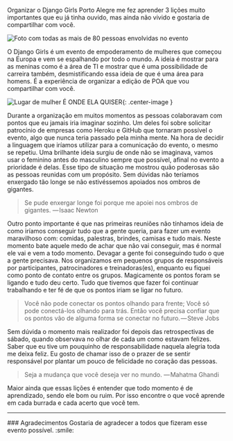 Organizar o Django Girls Porto Alegre me fez aprender 3 lições muito importantes que eu já tinha ouvido, mas ainda não vivido e gostaria de compartilhar com você.

![Foto com todas as mais de 80 pessoas envolvidas no evento](https://cdn-images-1.medium.com/max/1200/1*znSU-07JW-VSNwPPNghxPg.jpeg)

O Django Girls é um evento de empoderamento de mulheres que começou na Europa e vem se espalhando por todo o mundo. A ideia é mostrar para as meninas como é a área de TI e mostrar que é uma possibilidade de carreira também, desmistificando essa ideia de que é uma área para homens. É a experiência de organizar a edição de POA que vou compartilhar com você.

![Lugar de mulher  É ONDE ELA QUISER](https://cdn-images-1.medium.com/max/800/1*QcfswRtBeWa1XrEXpO9JDA.jpeg){: .center-image }

Durante a organização em muitos momentos as pessoas colaboravam com pontos que eu jamais iria imaginar sozinho. Um deles foi sobre solicitar patrocínio de empresas como Heroku e GitHub que tornaram possível o evento, algo que nunca teria passado pela minha mente. Na hora de decidir a linguagem que iríamos utilizar para a comunicação do evento, o mesmo se repetiu. Uma brilhante ideia surgiu de onde não se imaginava, vamos usar o feminino antes do masculino sempre que possível, afinal no evento a prioridade é delas. Esse tipo de situação me mostrou quão poderosas são as pessoas reunidas com um propósito. Sem dúvidas não teríamos enxergado tão longe se não estivéssemos apoiados nos ombros de gigantes.

> Se pude enxergar longe foi porque me apoiei nos ombros de gigantes. — Isaac Newton

Outro ponto importante é que nas primeiras reuniões não tínhamos ideia de como iríamos conseguir tudo que a gente queria, para fazer um evento maravilhoso com: comidas, palestras, brindes, camisas e tudo mais. Neste momento bate aquele medo de achar que não vai conseguir, mas é normal ele vai e vem a todo momento. Devagar a gente foi conseguindo tudo o que a gente precisava. Nos organizamos em pequenos grupos de responsáveis por participantes, patrocinadores e treinadoras(es), enquanto eu fiquei como ponto de contato entre os grupos. Magicamente os pontos foram se ligando e tudo deu certo. Tudo que tivemos que fazer foi continuar trabalhando e ter fé de que os pontos iriam se ligar no futuro.

> Você não pode conectar os pontos olhando para frente; Você só pode conectá-los olhando para trás. Então você precisa confiar que os pontos vão de alguma forma se conectar no futuro. — Steve Jobs

Sem dúvida o momento mais realizador foi depois das retrospectivas de sábado, quando observava no olhar de cada um como estavam felizes. Saber que eu tive um pouquinho de responsabilidade naquela alegria toda me deixa feliz. Eu gosto de chamar isso de o prazer de se sentir responsável por plantar um pouco de felicidade no coração das pessoas.

> Seja a mudança que você deseja ver no mundo. — Mahatma Ghandi

Maior ainda que essas lições é entender que todo momento é de aprendizado, sendo ele bom ou ruim. Por isso encontre o que você aprende em cada burrada e cada acerto que você tem.

<hr>
### Agradecimentos
Gostaria de agradecer a todos que fizeram esse evento possível. :smile:
